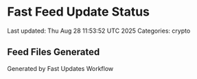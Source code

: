 # Fast Feed Update Status
Last updated: Thu Aug 28 11:53:52 UTC 2025
Categories: crypto

## Feed Files Generated

Generated by Fast Updates Workflow
